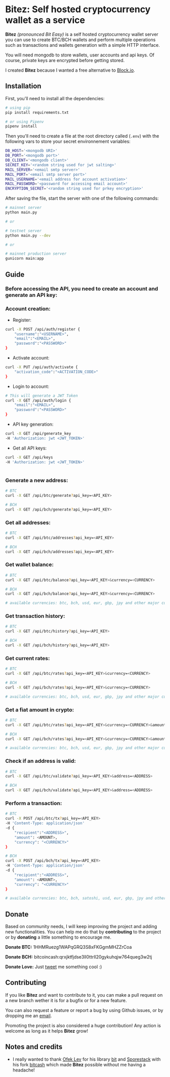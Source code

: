 Bitez: Self hosted cryptocurrency wallet as a service
==============================================

**Bitez** _(pronounced Bit Easy)_ is a self hosted cryptocurrency wallet server you can use to create BTC/BCH wallets and perform multiple operations such as transactions and wallets generation with a simple HTTP interface.

You will need mongodb to store wallets, user accounts and api keys. Of course, private keys are encrypted before getting stored.

I created **Bitez** because I wanted a free alternative to [Block.io](https://block.io/).

Installation
------------
First, you'll need to install all the dependencies:
```bash
# using pip
pip install requirements.txt

# or using Pipenv
pipenv install
```
Then you'll need to create a file at the root directory called (`.env`) with the following vars to store your secret environnement variables:
```bash
DB_HOST='<mongodb URI>'
DB_PORT='<mongodb port>'
DB_CLIENT='<mongodb client>'
SECRET_KEY='<random string used for jwt salting>'
MAIL_SERVER='<email smtp server>'
MAIL_PORT='<email smtp server port>'
MAIL_USERNAME='<email address for account activation>'
MAIL_PASSWORD='<password for accessing email account>'
ENCRYPTION_SECRET='<random string used for prkey encryption>'
```
After saving the file, start the server with one of the following commands:
```bash
# mainnet server
python main.py

# or

# testnet server
python main.py --dev

# or

# mainnet production server
gunicorn main:app
```

## Guide

### Before accessing the API, you need to create an account and generate an API key:

### Account creation:
* Register:
```bash
curl -X POST /api/auth/register {
    "username":"<USERNAME>",
    "email":"<EMAIL>",
    "password":"<PASSWORD>"
}
```

* Activate account:
```bash
curl -X PUT /api/auth/activate {
    "activation_code":"<ACTIVATION_CODE>"
}
```

* Login to account:
```bash
# This will generate a JWT Token
curl -X GET /api/auth/login {
    "email":"<EMAIL>",
    "password":"<PASSWORD>"
}
```

* API key generation:
```bash
curl -X GET /api/generate_key
-H 'Authorization: jwt <JWT_TOKEN>'
```

* Get all API keys:
```bash
curl -X GET /api/keys
-H 'Authorization: jwt <JWT_TOKEN>'
```
#
### Generate a new address:
```bash
# BTC
curl -X GET /api/btc/generate?api_key=<API_KEY>

# BCH
curl -X GET /api/bch/generate?api_key=<API_KEY>
```

### Get all addresses:
```bash
# BTC
curl -X GET /api/btc/addresses?api_key=<API_KEY>

# BCH
curl -X GET /api/bch/addresses?api_key=<API_KEY>
```

### Get wallet balance:
```bash
# BTC
curl -X GET /api/btc/balance?api_key=<API_KEY>&currency=<CURRENCY>

# BCH
curl -X GET /api/bch/balance?api_key=<API_KEY>&currency=<CURRENCY>

# available currencies: btc, bch, usd, eur, gbp, jpy and other major currencies like cad and chf
```

### Get transaction history:
```bash
# BTC
curl -X GET /api/btc/history?api_key=<API_KEY>

# BCH
curl -X GET /api/bch/history?api_key=<API_KEY>
```

### Get current rates:
```bash
# BTC
curl -X GET /api/btc/rates?api_key=<API_KEY>&currency=<CURRENCY>

# BCH
curl -X GET /api/bch/rates?api_key=<API_KEY>&currency=<CURRENCY>

# available currencies: btc, bch, usd, eur, gbp, jpy and other major currencies like cad and chf
```

### Get a fiat amount in crypto:
```bash
# BTC
curl -X GET /api/btc/rates?api_key=<API_KEY>&currency=<CURRENCY>&amount=<AMOUNT>

# BCH
curl -X GET /api/bch/rates?api_key=<API_KEY>&currency=<CURRENCY>&amount=<AMOUNT>

# available currencies: btc, bch, usd, eur, gbp, jpy and other major currencies like cad and chf
```

### Check if an address is valid:
```bash
# BTC
curl -X GET /api/btc/validate?api_key=<API_KEY>&address=<ADDRESS>

# BCH
curl -X GET /api/bch/validate?api_key=<API_KEY>&address=<ADDRESS>
```

### Perform a transaction:
```bash
# BTC
curl -X POST /api/btc/tx?api_key=<API_KEY>
-H 'Content-Type: application/json'
-d {
    "recipient":"<ADDRESS>",
    "amount": <AMOUNT>,
    "currency": "<CURRENCY>"
}

# BCH
curl -X POST /api/bch/tx?api_key=<API_KEY>
-H 'Content-Type: application/json'
-d {
    "recipient":"<ADDRESS>",
    "amount": <AMOUNT>,
    "currency": "<CURRENCY>"
}

# available currencies: btc, bch, satoshi, usd, eur, gbp, jpy and other major currencies like cad and chf
```

Donate
------------

Based on community needs, I will keep improving the project and adding new functionalities. You can help me do that by **contributing** to the project or by **donating** a little something to encourage me.

**Donate BTC:** 1HHMRuezg1WAPqGRQ3S8xFKGgmMHZZrCoa

**Donate BCH:** bitcoincash:qrxjktfjdse3ll0ttrll20gykuhqjw764queg3w2tj

**Donate Love:** Just [tweet](https://twitter.com/merwanedr) me something cool :)

Contributing
------------
If you like **Bitez** and want to contribute to it, you can make a pull request on a new branch wether it is for a bugfix or for a new feature. 

You can also request a feature or report a bug by using Github issues, or by dropping me an [email](mailto:merwanedr@gmail.com).

Promoting the project is also considered a huge contribution! Any action is welcome as long as it helps **Bitez** grow! 

Notes and credits
------------
* I really wanted to thank [Ofek Lev](https://github.com/ofek) for his library [bit](https://github.com/ofek/bit) and [Sporestack](https://github.com/sporestack) with his fork [bitcash](https://github.com/sporestack/bitcash) which made **Bitez** possible without me having a headache!